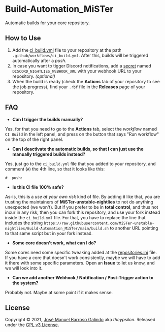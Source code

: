 # Build-Automation_MiSTer

Automatic builds for your core repository.

## How to Use

1. Add the [ci_build.yml](templates/ci_build.yml) file to your repository at the path `.github/workflows/ci_build.yml`. After this, builds will be triggered automatically after a *push*.
2. In case you want to tigger Discord notifications, add a [secret](https://docs.github.com/en/actions/reference/encrypted-secrets#creating-encrypted-secrets-for-a-repository) named `DISCORD_NIGHTLIES_WEBHOOK_URL` with your webhook URL to your repository. *(optional)*
3. When the build is ready (check the **Actions** tab of your repository to see the job progress), find your `.rbf` file in the **Releases** page of your repository.

## FAQ

* **Can I trigger the builds manually?**

Yes, for that you need to go to the **Actions** tab, select the *workflow* named `CI Build` in the left panel, and press on the button that says "Run workflow" on the top of the right panel.


* **Can I deactivate the automatic builds, so that I can just use the manually triggered builds instead?**

Yes, just go to the `ci_build.yml` file that you added to your repository, and comment (`#`) the 4th line, so that it looks like this:
```
#  push:
```


* **Is this CI file 100% safe?**

As-is, this is a *use at your own risk* kind of file. By adding it like that, you are trusting the maintainers of **MiSTer-unstable-nightlies** to not do anything unexpected (we won't). But if you prefer to be in **total control**, and thus not incur in any risk, then you can fork this repository, and use your fork instead inside the `ci_build.yml` file.
For that, you have to replace the line that includes the string `https://raw.githubusercontent.com/MiSTer-unstable-nightlies/Build-Automation_MiSTer/main/build.sh` to another URL pointing to that same script but in your fork instead.


* **Some core doesn't work, what can I do?**

Some cores need some specific tweaking added at the [repositories.ini](repositories.ini) file. If you have a core that doesn't work consistently, maybe we will have to add it there with some specific parameters. Open an **Issue** to let us know, and we will look into it.


* **Can we add another Webhook / Notification / Post-Trigger action to the system?**

Probably not. Maybe at some point if it makes sense.


## License

Copyright © 2021, [José Manuel Barroso Galindo](https://twitter.com/josembarroso) aka *theypsilon*. 
Released under the [GPL v3 License](LICENSE).
